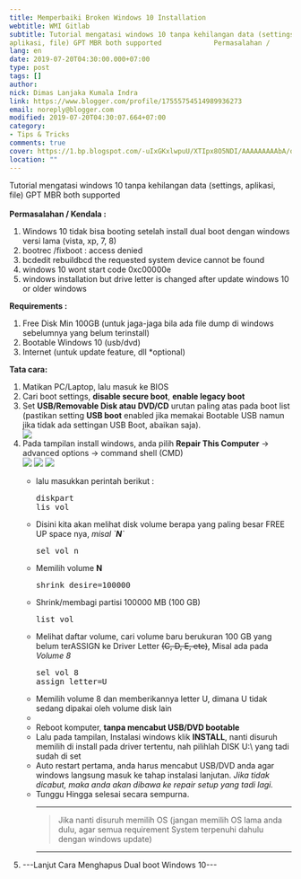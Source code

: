 ```yaml
---
title: Memperbaiki Broken Windows 10 Installation
webtitle: WMI Gitlab
subtitle: Tutorial mengatasi windows 10 tanpa kehilangan data (settings,
aplikasi, file) GPT MBR both supported             Permasalahan /
lang: en
date: 2019-07-20T04:30:00.000+07:00
type: post
tags: []
author:
nick: Dimas Lanjaka Kumala Indra
link: https://www.blogger.com/profile/17555754514989936273
email: noreply@blogger.com
modified: 2019-07-20T04:30:07.664+07:00
category:
- Tips & Tricks
comments: true
cover: https://1.bp.blogspot.com/-uIxGKxlwpuU/XTIpx8O5NDI/AAAAAAAAAbA/qVaaGh3genIYBE0rl0PDNTnt6RznLulJQCLcBGAs/s1600/2513807.jpg
location: ""
---
```


<div dir="ltr" style="text-align: left;" trbidi="on">  <div>    Tutorial mengatasi windows 10 tanpa kehilangan data (settings, aplikasi, file) GPT MBR both supported   </div>  <div>    <br>  </div>  <b>Permasalahan / Kendala :</b>  <div>    <ol style="text-align: left;">      <li>Windows 10 tidak bisa booting setelah install dual boot dengan windows versi lama (vista, xp, 7, 8)</li>      <li>bootrec /fixboot : access denied</li>      <li>bcdedit rebuildbcd the requested system device cannot be found</li>      <li>windows 10 wont start code 0xc00000e</li>      <li>windows installation but drive letter is changed after update windows 10 or older windows</li>    </ol>    <div>      <b>Requirements :</b>    </div>  </div>  <div>    <ol style="text-align: left;">      <li>Free Disk Min 100GB (untuk jaga-jaga bila ada file dump di windows sebelumnya yang belum terinstall)</li>      <li>Bootable Windows 10 (usb/dvd)</li>      <li>Internet (untuk update feature, dll *optional)</li>    </ol>    <div>      <b>Tata cara:</b>    </div>  </div>  <div>    <ol style="text-align: left;">      <li>Matikan PC/Laptop, lalu masuk ke BIOS</li>      <li>Cari boot settings, <b>disable secure boot</b>, <b>enable legacy boot</b></li>      <li>Set <b>USB/Removable Disk atau DVD/CD</b>&nbsp;urutan paling atas pada boot list (pastikan setting <b>USB boot</b>&nbsp;enabled jika memakai Bootable USB namun jika tidak ada settingan USB Boot, abaikan saja).&nbsp;</li>      <div class="inline-img"><a href="https://1.bp.blogspot.com/-uIxGKxlwpuU/XTIpx8O5NDI/AAAAAAAAAbA/qVaaGh3genIYBE0rl0PDNTnt6RznLulJQCLcBGAs/s1600/2513807.jpg" imageanchor="1" rel="noopener noreferer nofollow"><img border="0" src="https://1.bp.blogspot.com/-uIxGKxlwpuU/XTIpx8O5NDI/AAAAAAAAAbA/qVaaGh3genIYBE0rl0PDNTnt6RznLulJQCLcBGAs/s1600/2513807.jpg" data-original-width="573" data-original-height="431" class="img"></a>      <li>Pada tampilan install windows, anda pilih <b>Repair This Computer</b>&nbsp;-&gt; advanced options -&gt; command shell (CMD)</li>      <a href="https://4.bp.blogspot.com/-u9vl66eZ9Xo/XTIqfNjziuI/AAAAAAAAAbI/4PoSYOvj354y2L3aPCkMw0Z7PcBIVGuQwCLcBGAs/s1600/repair-link.png" imageanchor="1" rel="noopener noreferer nofollow"><img class="img" border="0" src="https://4.bp.blogspot.com/-u9vl66eZ9Xo/XTIqfNjziuI/AAAAAAAAAbI/4PoSYOvj354y2L3aPCkMw0Z7PcBIVGuQwCLcBGAs/s1600/repair-link.png" data-original-width="1024" data-original-height="768"></a>      <a href="https://1.bp.blogspot.com/-ev36eYgiXnE/XTIsGfQIKxI/AAAAAAAAAbU/oGJzahVYyecyTNCwCJm0VZXDpjYsud0TACLcBGAs/s1600/aHR0cDovL3d3dy5sYXB0b3BtYWcuY29tL2ltYWdlcy93cC9wdXJjaC1hcGkvaW5jb250ZW50LzIwMTcvMDIvMTQ4NjE1MTEwNV80NzguNDE5NjU5NzM1MzU0MDMucG5n.png" imageanchor="1" rel="noopener noreferer nofollow"><img class="img" border="0" src="https://1.bp.blogspot.com/-ev36eYgiXnE/XTIsGfQIKxI/AAAAAAAAAbU/oGJzahVYyecyTNCwCJm0VZXDpjYsud0TACLcBGAs/s1600/aHR0cDovL3d3dy5sYXB0b3BtYWcuY29tL2ltYWdlcy93cC9wdXJjaC1hcGkvaW5jb250ZW50LzIwMTcvMDIvMTQ4NjE1MTEwNV80NzguNDE5NjU5NzM1MzU0MDMucG5n.png" data-original-width="478" data-original-height="403"></a>      <a href="https://2.bp.blogspot.com/-7xw1Ry_7fLE/XTItiRuAI5I/AAAAAAAAAbg/q5xnwwkrEloBB-Qvu6NuvUlQ0s0CKKwsgCLcBGAs/s1600/images.png" imageanchor="1" rel="noopener noreferer nofollow"><img border="0" src="https://2.bp.blogspot.com/-7xw1Ry_7fLE/XTItiRuAI5I/AAAAAAAAAbg/q5xnwwkrEloBB-Qvu6NuvUlQ0s0CKKwsgCLcBGAs/s1600/images.png" data-original-width="277" data-original-height="182"></a></div>      <ul>        <li>lalu masukkan perintah berikut :</li>        <pre>diskpart<br>lis vol</pre>        <li>Disini kita akan melihat disk volume berapa yang paling besar FREE UP space nya, <i>misal `<b>N</b>`</i></li>        <pre>sel vol n</pre>        <li>Memilih volume <b>N</b></li>        <pre>shrink desire=100000</pre>        <li>Shrink/membagi partisi 100000 MB (100 GB)</li>        <pre>list vol</pre>        <li>Melihat daftar volume, cari volume baru berukuran 100 GB yang belum terASSIGN ke Driver Letter <strike>(C, D, E, etc)</strike>, Misal ada pada <i>Volume <i>8</i></i></li>        <pre>sel vol 8<br>assign letter=U</pre>        <li>Memilih volume 8 dan memberikannya letter U, dimana U tidak sedang dipakai oleh volume disk lain</li><li></li><li>Reboot komputer, <b>tanpa mencabut USB/DVD bootable</b></li><li>Lalu pada tampilan, Instalasi windows klik <b>INSTALL</b>, nanti disuruh memilih di install pada driver tertentu, nah pilihlah DISK U:\ yang tadi sudah di set</li><li>Auto restart pertama, anda harus mencabut USB/DVD anda agar windows langsung masuk ke tahap instalasi lanjutan. <i>Jika tidak dicabut, maka anda akan dibawa ke repair setup yang tadi lagi.</i></li><li>Tunggu Hingga selesai secara sempurna.</li><hr><blockquote>Jika nanti disuruh memilih OS (jangan memilih OS lama anda dulu, agar semua requirement System terpenuhi dahulu dengan windows update)</blockquote><hr>      </ul>      <li>---Lanjut Cara Menghapus Dual boot Windows 10---</li>    </ol>  </div></div>